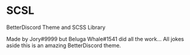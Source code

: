 # SCSL
BetterDiscord Theme and SCSS Library

Made by Jory#9999 but Beluga Whale#1541 did all the work...
All jokes aside this is an amazing BetterDiscord theme.
